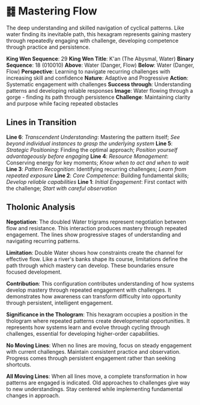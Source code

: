 # ䷜ Mastering Flow

The deep understanding and skilled navigation of cyclical patterns. Like water finding its inevitable path, this hexagram represents gaining mastery through repeatedly engaging with challenge, developing competence through practice and persistence.


**King Wen Sequence**: 29
**King Wen Title**: K'an (The Abysmal, Water)
**Binary Sequence**: 18 (010010)
**Above**: Water (Danger, Flow)
**Below**: Water (Danger, Flow)
**Perspective**: Learning to navigate recurring challenges with increasing skill and confidence
**Nature**: Adaptive and Progressive
**Action**: Systematic engagement with challenges
**Success through**: Understanding patterns and developing reliable responses
**Image**: Water flowing through a gorge - finding its path through persistence
**Challenge**: Maintaining clarity and purpose while facing repeated obstacles

## Lines in Transition
**Line 6**: *Transcendent Understanding*: Mastering the pattern itself; *See beyond individual instances to grasp the underlying system*
**Line 5**: *Strategic Positioning*: Finding the optimal approach; *Position yourself advantageously before engaging*
**Line 4**: *Resource Management*: Conserving energy for key moments; *Know when to act and when to wait*
**Line 3**: *Pattern Recognition*: Identifying recurring challenges; *Learn from repeated exposure*
**Line 2**: *Core Competence*: Building fundamental skills; *Develop reliable capabilities*
**Line 1**: *Initial Engagement*: First contact with the challenge; *Start with careful observation*

## Tholonic Analysis
**Negotiation**: The doubled Water trigrams represent negotiation between flow and resistance. This interaction produces mastery through repeated engagement. The lines show progressive stages of understanding and navigating recurring patterns.

**Limitation**: Double Water shows how constraints create the channel for effective flow. Like a river's banks shape its course, limitations define the path through which mastery can develop. These boundaries ensure focused development.

**Contribution**: This configuration contributes understanding of how systems develop mastery through repeated engagement with challenges. It demonstrates how awareness can transform difficulty into opportunity through persistent, intelligent engagement.

**Significance in the Thologram**: This hexagram occupies a position in the thologram where repeated patterns create developmental opportunities. It represents how systems learn and evolve through cycling through challenges, essential for developing higher-order capabilities.

**No Moving Lines**: When no lines are moving, focus on steady engagement with current challenges. Maintain consistent practice and observation. Progress comes through persistent engagement rather than seeking shortcuts.

**All Moving Lines**: When all lines move, a complete transformation in how patterns are engaged is indicated. Old approaches to challenges give way to new understandings. Stay centered while implementing fundamental changes in approach.
